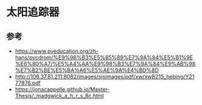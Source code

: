 # 太阳追踪器


## 参考

- https://www.pveducation.org/zh-hans/pvcdrom/%E9%98%B3%E5%85%89%E7%9A%84%E5%B1%9E%E6%80%A7/%E5%A4%AA%E9%98%B3%E7%9A%84%E9%AB%98%E7%B2%BE%E5%BA%A6%E5%AE%9A%E4%BD%8D
- http://106.37.81.211:8082/images/sjsimages/pdf/xw/xwB215_hebing/Y2177876.pdf
- https://jonacappelle.github.io/Master-Thesis/_madgwick_a_h_r_s_8c.html